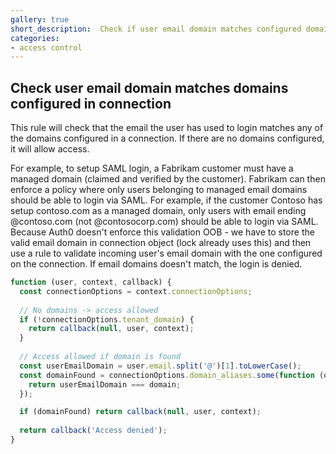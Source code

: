 ```yaml
---
gallery: true
short_description:  Check if user email domain matches configured domain
categories:
- access control
---
```

## Check user email domain matches domains configured in connection

 This rule will check that the email the user has used to login matches any of the domains configured in a connection. If there are no domains configured, it will allow access.
 
 For example, to setup SAML login, a Fabrikam customer must have a managed domain (claimed and verified by the customer). Fabrikam can then enforce a policy where only users belonging to managed email domains should be able to login via SAML. For example, if the customer Contoso has setup contoso.com as a managed domain, only users with email ending @contoso.com (not @contosocorp.com) should be able to login via SAML.
 Because Auth0 doesn't enforce this validation OOB - we have to store the valid email domain in connection object (lock already uses this) and then use a rule to validate incoming user's email domain with the one configured on the connection. If email domains doesn't match, the login is denied.

```js
function (user, context, callback) {
  const connectionOptions = context.connectionOptions;
    
  // No domains -> access allowed
  if (!connectionOptions.tenant_domain) {
    return callback(null, user, context);
  }
  
  // Access allowed if domain is found
  const userEmailDomain = user.email.split('@')[1].toLowerCase();
  const domainFound = connectionOptions.domain_aliases.some(function (domain) {
    return userEmailDomain === domain;
  });

  if (domainFound) return callback(null, user, context);
  
  return callback('Access denied');
}
```
